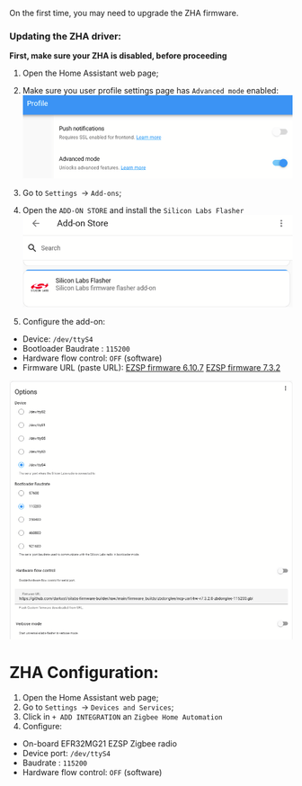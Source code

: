 On the first time, you may need to upgrade the ZHA firmware.

### Updating the ZHA driver:
**First, make sure your ZHA is disabled, before proceeding**

1. Open the Home Assistant web page;
2. Make sure you user profile settings page has `Advanced mode` enabled:
![image](284384077-a7464637-6dd9-4567-a74b-2e00d6b32965.png)

3. Go to `Settings `-> `Add-ons`;
4. Open the `ADD-ON STORE` and install the `Silicon Labs Flasher`
![image](284385152-c079a68d-ca66-426e-828b-8624cdd382e3.png)
5. Configure the add-on:
*  Device: `/dev/ttyS4`
*  Bootloader Baudrate : `115200`
*  Hardware flow control: `OFF` (software)
*  Firmware URL (paste URL):
[EZSP firmware 6.10.7](https://github.com/xsp1989/zigbeeFirmware/raw/master/firmware/Zigbee3.0_Dongle-NoSigned/EZSP/ncp-uart-sw_6.10.7.0_115200.gbl)
[EZSP firmware 7.3.2](https://github.com/darkxst/silabs-firmware-builder/raw/main/firmware_builds/zbdonglee/ncp-uart-hw-v7.3.2.0-zbdonglee-115200.gbl)

![image](284386250-1b64591c-3f09-4cac-8918-5a3683c23554.png)


# ZHA Configuration:
1. Open the Home Assistant web page;
2. Go to `Settings `-> `Devices and Services`;
3. Click in `+ ADD INTEGRATION` an `Zigbee Home Automation`
4. Configure:
*  On-board EFR32MG21 EZSP Zigbee radio
*  Device port: `/dev/ttyS4`
*  Baudrate : `115200`
*  Hardware flow control: `OFF` (software)

